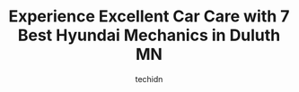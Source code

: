 ---
layout: ampstory
image: https://images.unsplash.com/photo-1530675706010-bc677ce30ab6?ixlib=rb-4.0.3&ixid=MnwxMjA3fDB8MHxwaG90by1wYWdlfHx8fGVufDB8fHx8&auto=format&fit=crop&w=640&h=853&q=80
author: techidn
featured: false
description: Trust your vehicles maintenance and repairs to the 7 best Hyundai Mechanic in Duluth MN, USA. With their extensive experience, cutting-edge technology, and commitment to customer satisfacti
title: Experience Excellent Car Care with 7 Best Hyundai Mechanics in Duluth MN
cover:
   title: Experience Excellent Car Care with 7 Best Hyundai Mechanics in Duluth MN
   subtitle: Rickpate
   background: https://images.unsplash.com/photo-1530675706010-bc677ce30ab6?ixlib=rb-4.0.3&ixid=MnwxMjA3fDB8MHxwaG90by1wYWdlfHx8fGVufDB8fHx8&auto=format&fit=crop&w=640&h=853&q=80

pages: 
 - layout: thirds
   top: <h1>#1 Kolar Hyundai</h1>
   bottom: "<p>My husband and I are expanding our family through foster care and adoption. We had two small vehicles we needed to trade I. For two larger vehicles. With Eric Yanda assis</p>"
   background: https://www.knot35.com/toplist/wp-content/uploads/2023/06/best-hyundai-mechanic-1-in-duluth-mn-1685840464.jpeg
   backgroundblur: true
 - layout: thirds
   top: <h1>#2 Perfect Timing Auto Repair</h1>
   bottom: "<p>6920 Grand Ave, Duluth, MN 55807, United States</p>"
   background: https://www.knot35.com/toplist/wp-content/uploads/2023/06/best-hyundai-mechanic-2-in-duluth-mn-1685840465.jpeg
   cta:
      link: https://www.knot35.com/toplist/experience-excellent-car-care-with-7-best-hyundai-mechanics-in-duluth-mn/
      text: Experience Excellent Car Care with 7 Best Hyundai Mechanics in Duluth MN
 - layout: thirds
   top: <h1>#3 Foreign Affairs of Duluth, Inc.</h1>
   bottom: "<p>722 E Ninth St, Duluth, MN 55805, United States</p>"
   background: https://www.knot35.com/toplist/wp-content/uploads/2023/06/best-hyundai-mechanic-3-in-duluth-mn-1685840465.jpeg
   cta:
      link: https://www.knot35.com/toplist/experience-excellent-car-care-with-7-best-hyundai-mechanics-in-duluth-mn/
      text: Experience Excellent Car Care with 7 Best Hyundai Mechanics in Duluth MN
 - layout: thirds
   top: <h1>#4 CARS Complete Auto Repair Service</h1>
   bottom: "<p>4849 Howard Gnesen Rd, Duluth, MN 55803, United States</p>"
   background: https://images.unsplash.com/photo-1536745287225-21d689278fd1?ixlib=rb-4.0.3&ixid=MnwxMjA3fDB8MHxwaG90by1wYWdlfHx8fGVufDB8fHx8&auto=format&fit=crop&w=640&h=853&q=80
   cta:
      link: https://www.knot35.com/toplist/experience-excellent-car-care-with-7-best-hyundai-mechanics-in-duluth-mn/
      text: Experience Excellent Car Care with 7 Best Hyundai Mechanics in Duluth MN
 - layout: thirds
   top: <h1>#5 East End Auto Services</h1>
   bottom: "<p>5077 Jean Duluth Rd, Duluth, MN 55803, United States</p>"
   background: https://images.unsplash.com/photo-1620421680010-0766ff230392?ixlib=rb-4.0.3&ixid=MnwxMjA3fDB8MHxwaG90by1wYWdlfHx8fGVufDB8fHx8&auto=format&fit=crop&w=640&h=853&q=80
   cta:
      link: https://www.knot35.com/toplist/experience-excellent-car-care-with-7-best-hyundai-mechanics-in-duluth-mn/
      text: Experience Excellent Car Care with 7 Best Hyundai Mechanics in Duluth MN
 - layout: thirds
   top: <h1>#6 Hermantown Service Center</h1>
   bottom: "<p>5097 Miller Trunk Hwy, Duluth, MN 55811, United States</p>"
   background: https://images.unsplash.com/photo-1618556658017-fd9c732d1360?ixlib=rb-4.0.3&ixid=MnwxMjA3fDB8MHxwaG90by1wYWdlfHx8fGVufDB8fHx8&auto=format&fit=crop&w=640&h=853&q=80
   cta:
      link: https://www.knot35.com/toplist/experience-excellent-car-care-with-7-best-hyundai-mechanics-in-duluth-mn/
      text: Experience Excellent Car Care with 7 Best Hyundai Mechanics in Duluth MN
 - layout: thirds
   top: <h1>#7 Henrickson Auto Repair</h1>
   bottom: "<p>1432 E 2nd St, Duluth, MN 55805, United States</p>"
   background: https://images.unsplash.com/photo-1557672172-298e090bd0f1?ixlib=rb-4.0.3&ixid=MnwxMjA3fDB8MHxwaG90by1wYWdlfHx8fGVufDB8fHx8&auto=format&fit=crop&w=640&h=853&q=80
   cta:
      link: https://www.knot35.com/toplist/experience-excellent-car-care-with-7-best-hyundai-mechanics-in-duluth-mn/
      text: Experience Excellent Car Care with 7 Best Hyundai Mechanics in Duluth MN
 - layout: thirds
   middle: Continue reading...
   background: https://images.unsplash.com/photo-1574169208507-84376144848b?ixlib=rb-4.0.3&ixid=MnwxMjA3fDB8MHxwaG90by1wYWdlfHx8fGVufDB8fHx8&auto=format&fit=crop&w=640&h=853&q=80
   cta:
      link: https://www.knot35.com/toplist/experience-excellent-car-care-with-7-best-hyundai-mechanics-in-duluth-mn/
      text: Experience Excellent Car Care with 7 Best Hyundai Mechanics in Duluth MN
      
---